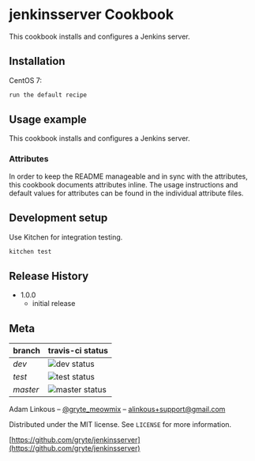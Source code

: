 # jenkinsserver Cookbook

This cookbook installs and configures a Jenkins server.

## Installation

CentOS 7:

```bash
run the default recipe
```

## Usage example

This cookbook installs and configures a Jenkins server.

### Attributes
In order to keep the README manageable and in sync with the attributes, this cookbook documents attributes inline. The usage instructions and default values for attributes can be found in the individual attribute files.

## Development setup

Use Kitchen for integration testing.

```bash
kitchen test
```

## Release History

* 1.0.0
    * initial release

## Meta

|branch|travis-ci status|
|------|----------------|
|*dev*|![dev status](https://travis-ci.org/gryte/jenkinsserver.svg?branch=dev)|
|*test*|![test status](https://travis-ci.org/gryte/jenkinsserver.svg?branch=test)|
|*master*|![master status](https://travis-ci.org/gryte/jenkinsserver.svg?branch=master)|

Adam Linkous – [@gryte_meowmix](https://twitter.com/gryte_meowmix) – alinkous+support@gmail.com

Distributed under the MIT license. See ``LICENSE`` for more information.

[https://github.com/gryte/jenkinsserver](https://github.com/gryte/jenkinsserver)
